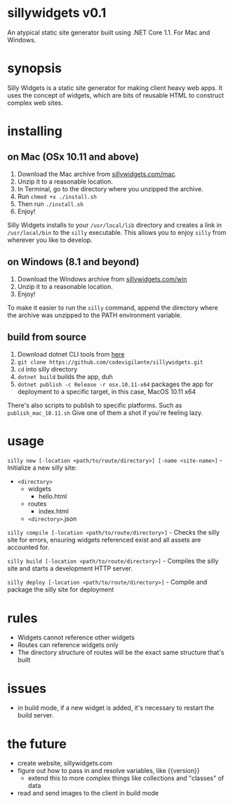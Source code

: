 # sillywidgets v0.1

An atypical static site generator built using .NET Core 1.1. For Mac and Windows.

# synopsis

Silly Widgets is a static site generator for making client heavy web apps. It uses the concept of widgets, which are bits of reusable HTML to construct complex web sites.

# installing

## on Mac (OSx 10.11 and above)

1. Download the Mac archive from [sillywidgets.com/mac](http://sillywidgets.com/mac).
1. Unzip it to a reasonable location.
1. In Terminal, go to the directory where you unzipped the archive.
1. Run `chmod +x ./install.sh`
1. Then run `./install.sh`
1. Enjoy!

Silly Widgets installs to your `/usr/local/lib` directory and creates a link in `/usr/local/bin` to the `silly` executable. This allows you to enjoy `silly` from wherever you like to develop.

## on Windows (8.1 and beyond)

1. Download the Windows archive from [sillywidgets.com/win](http://sillywidgets.com/win)
1. Unzip it to a reasonable location.
1. Enjoy!

To make it easier to run the `silly` command, append the directory where the archive was unzipped to the PATH environment variable.

## build from source

1. Download dotnet CLI tools from [here](https://www.microsoft.com/net/core)
1. `git clone https://github.com/codevigilante/sillywidgets.git`
1. `cd` into silly directory
1. `dotnet build` builds the app, duh
1. `dotnet publish -c Release -r osx.10.11-x64` packages the app for deployment to a specific target, in this case, MacOS 10.11 x64

There's also scripts to publish to specific platforms. Such as `publish_mac_10.11.sh` Give one of them a shot if you're feeling lazy.

# usage

`silly new [-location <path/to/route/directory>] [-name <site-name>]` - Initialize a new silly site:
  
* `<directory>`
	* widgets
        * hello.html
    * routes
        * index.html 
    * `<directory>`.json

`silly compile [-location <path/to/route/directory>]` - Checks the silly site for errors, ensuring widgets referenced exist and all assets are accounted for.  

`silly build [-location <path/to/route/directory>]` - Compiles the silly site and starts a development HTTP server.   
  
`silly deploy [-location <path/to/route/directory>]` - Compile and package the silly site for deployment    
  
# rules  

* Widgets cannot reference other widgets
* Routes can reference widgets only
* The directory structure of routes will be the exact same structure that's built

# issues

* in build mode, if a new widget is added, it's necessary to restart the build server.

# the future

* create website, sillywidgets.com
* figure out how to pass in and resolve variables, like {{version}}
    * extend this to more complex things like collections and "classes" of data
* read and send images to the client in build mode